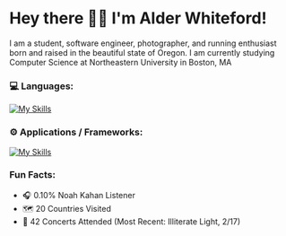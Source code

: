 # Hey there 👋🏻 I'm Alder Whiteford! 

I am a student, software engineer, photographer, and running enthusiast born and raised in the beautiful state of Oregon. I am currently studying Computer Science at Northeastern University in Boston, MA

### 💻 Languages:
[![My Skills](https://skillicons.dev/icons?i=python,java,go,scala,cpp,rust,js,ts,html,css,powershell)](https://skillicons.dev)

### ⚙️ Applications / Frameworks:
[![My Skills](https://skillicons.dev/icons?i=aws,gcp,azure,firebase,mongodb,docker,postgres,mysql,express,nextjs,react,redux,figma)](https://skillicons.dev)

### Fun Facts:
- 🎧 0.10% Noah Kahan Listener
- 🗺️ 20 Countries Visited
- 🎸 42 Concerts Attended (Most Recent: Illiterate Light, 2/17)
